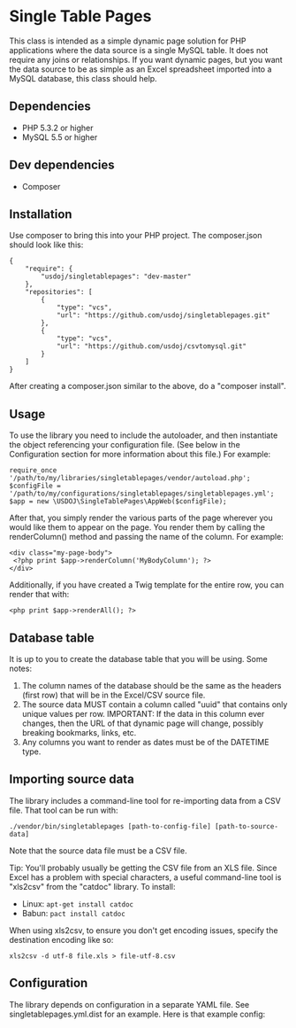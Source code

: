 # Single Table Pages

This class is intended as a simple dynamic page solution for PHP applications where the data source is a single MySQL table. It does not require any joins or relationships. If you want dynamic pages, but you want the data source to be as simple as an Excel spreadsheet imported into a MySQL database, this class should help.

## Dependencies

* PHP 5.3.2 or higher
* MySQL 5.5 or higher

## Dev dependencies

* Composer

## Installation

Use composer to bring this into your PHP project. The composer.json should look like this:

```
{
    "require": {
        "usdoj/singletablepages": "dev-master"
    },
    "repositories": [
        {
            "type": "vcs",
            "url": "https://github.com/usdoj/singletablepages.git"
        },
        {
            "type": "vcs",
            "url": "https://github.com/usdoj/csvtomysql.git"
        }
    ]
}
```

After creating a composer.json similar to the above, do a "composer install".

## Usage

To use the library you need to include the autoloader, and then instantiate the object referencing your configuration file. (See below in the Configuration section for more information about this file.) For example:

```
require_once '/path/to/my/libraries/singletablepages/vendor/autoload.php';
$configFile = '/path/to/my/configurations/singletablepages/singletablepages.yml';
$app = new \USDOJ\SingleTablePages\AppWeb($configFile);
```

After that, you simply render the various parts of the page wherever you would like them to appear on the page. You render them by calling the renderColumn() method and passing the name of the column. For example:
```
<div class="my-page-body">
 <?php print $app->renderColumn('MyBodyColumn'); ?>
</div>
```
Additionally, if you have created a Twig template for the entire row, you can render that with:
```
<php print $app->renderAll(); ?>
```

## Database table

It is up to you to create the database table that you will be using. Some notes:

1. The column names of the database should be the same as the headers (first row) that will be in the Excel/CSV source file.
2. The source data MUST contain a column called "uuid" that contains only unique values per row. IMPORTANT: If the data in this column ever changes, then the URL of that dynamic page will change, possibly breaking bookmarks, links, etc.
3. Any columns you want to render as dates must be of the DATETIME type.

## Importing source data

The library includes a command-line tool for re-importing data from a CSV file. That tool can be run with:
```
./vendor/bin/singletablepages [path-to-config-file] [path-to-source-data]
```
Note that the source data file must be a CSV file.

Tip: You'll probably usually be getting the CSV file from an XLS file. Since Excel has a problem with special characters, a useful command-line tool is "xls2csv" from the "catdoc" library. To install:

* Linux: `apt-get install catdoc`
* Babun: `pact install catdoc`

When using xls2csv, to ensure you don't get encoding issues, specify the destination encoding like so:
```
xls2csv -d utf-8 file.xls > file-utf-8.csv
```

## Configuration

The library depends on configuration in a separate YAML file. See singletablepages.yml.dist for an example. Here is that example config:
